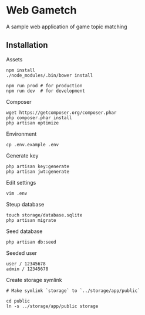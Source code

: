 # Web Gametch

A sample web application of game topic matching

## Installation

Assets

    npm install
    ./node_modules/.bin/bower install

    npm run prod # for production
    npm run dev  # for development

Composer

    wget https://getcomposer.org/composer.phar
    php composer.phar install
    php artisan optimize

Environment

    cp .env.example .env

Generate key

    php artisan key:generate
    php artisan jwt:generate

Edit settings

    vim .env

Steup database

    touch storage/database.sqlite
    php artisan migrate

Seed database

    php artisan db:seed

Seeded user

    user / 12345678
    admin / 12345678

Create storage symlink

    # Make symlink `storage` to `../storage/app/public`

    cd public
    ln -s ../storage/app/public storage
